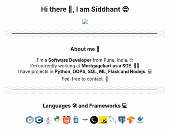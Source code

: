 <h2 align="center">Hi there 👋, I am Siddhant 😎</h2>

<p align="center">
  <img src="https://media.giphy.com/media/p4NLw3I4U0idi/giphy.gif"/>
</p>

<img src="https://github.com/sidvsukhi/sidvsukhi/blob/main/images/line.png" width="1200" height="25"/>

<h3 align="center">About me 🤨</h3>
<p align="center">
  I'm a <b>Software Developer</b> from Pune, India. 🤓</br>
  I'm currently working at <b>Mortgagekart as a SDE</b>. 👨‍💻</br>
  I have projects in <b>Python, OOPS, SQL, ML, Flask and Nodejs</b>. 💻</br>
  Feel free to contact. 📱
</p>

<img src="https://github.com/sidvsukhi/sidvsukhi/blob/main/images/line.png" width="1200" height="25"/>

<h3 align="center">Languages 🛠️ and Frameworks 💻</h3>
<p align="center">
  <img src="https://github.com/sidvsukhi/sidvsukhi/blob/main/images/c.svg" width="25" height="25"/>
  <img src="https://github.com/sidvsukhi/sidvsukhi/blob/main/images/cpp.svg" width="25" height="25"/>
  <img src="https://github.com/sidvsukhi/sidvsukhi/blob/main/images/java-original.svg" width="25" height="25"/>
  <img src="https://github.com/sidvsukhi/sidvsukhi/blob/main/images/python-original.svg" width="25" height="25"/>
  <img src="https://github.com/sidvsukhi/sidvsukhi/blob/main/images/html5.svg" width="25" height="25"/>
  <img src="https://github.com/sidvsukhi/sidvsukhi/blob/main/images/css.svg" width="25" height="25"/>
  <img src="https://github.com/sidvsukhi/sidvsukhi/blob/main/images/nodejs.jpg" width="25" height="25"/>
  <img src="https://github.com/sidvsukhi/sidvsukhi/blob/main/images/flask.png" width="25" height="25"/>
  <img src="https://github.com/sidvsukhi/sidvsukhi/blob/main/images/javascript.svg" width="25" height="25"/>
  <img src="https://github.com/sidvsukhi/sidvsukhi/blob/main/images/mysql.svg" width="25" height="25"/>
  <img src="https://github.com/sidvsukhi/sidvsukhi/blob/main/images/postgresql.svg" width="25" height="25"/>
  <img src="https://github.com/sidvsukhi/sidvsukhi/blob/main/images/tf.png" width="25" height="25"/>
  <img src="https://github.com/sidvsukhi/sidvsukhi/blob/main/images/docker.png" width="25" height="25"/>
</p>
